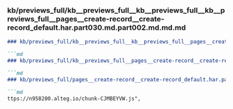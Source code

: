 ### kb/previews_full/kb__previews_full__kb__previews_full__kb__previews_full__pages__create-record__create-record_default.har.part030.md.part002.md.md.md

```md
### kb/previews_full/kb__previews_full__kb__previews_full__pages__create-record__create-record_default.har.part030.md.part002.md.md

```md
### kb/previews_full/kb__previews_full__pages__create-record__create-record_default.har.part030.md.part002.md

```md
### kb/previews_full/pages__create-record__create-record_default.har.part030.md (part 002)

```md
ttps://n958200.alteg.io/chunk-CJMBEYVW.js",
                         
```

```

```

```

```
